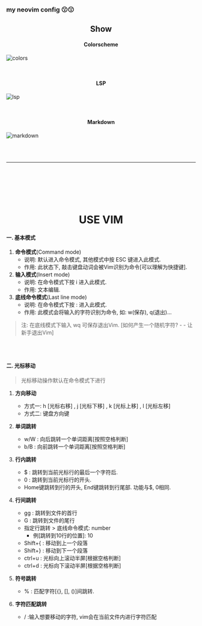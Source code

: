 ### my neovim config   😗😗

<h2 align="center"> Show </h2>

<h4 align = 'center'> Colorscheme </h4>

![colors](https://gitee.com/liaoqiao123/file_code/raw/master/images/b.png)

<br> 


<h4 align = 'center'> LSP </h4>

![lsp](https://gitee.com/liaoqiao123/file_code/raw/master/images/a.png)

<br> 


<h4 align = 'center'> Markdown </h4>

![markdown](https://gitee.com/liaoqiao123/file_code/raw/master/images/c.png)


<br><br><hr>

<br><br>

<br><br>




<h1 align="center"> USE VIM </h1>

#### 一. 基本模式
1. **命令模式**(Command mode)
    - 说明: 默认进入命令模式, 其他模式中按 ESC 键进入此模式.
    - 作用: 此状态下, 敲击键盘动词会被Vim识别为命令[可以理解为快捷键].
2. **输入模式**(Insert mode)
    - 说明: 在命令模式下按 i 进入此模式.
    - 作用: 文本编辑.
3. **底线命令模式**(Last line mode)
    - 说明: 在命令模式下按 : 进入此模式.
    - 作用: 此模式会将输入的字符识别为命令, 如: w(保存), q(退出)...

> 注: 在底线模式下输入 wq 可保存退出Vim. [如何产生一个随机字符? - - 让新手退出Vim]

<br><br>





#### 二. 光标移动
> 光标移动操作默认在命令模式下进行
1. **方向移动**
    - 方式一: h  [光标右移] , j [光标下移] , k [光标上移] , l [光标左移] 
    - 方式二: 键盘方向键
2. **单词跳转**
    - w/W : 向后跳转一个单词距离[按照空格判断]
    - b/B : 向前跳转一个单词距离[按照空格判断]
3. **行内跳转**
    - $ : 跳转到当前光标行的最后一个字符后.
    - 0 : 跳转到当前光标行的开头.
    - Home键跳转到行的开头, End键跳转到行尾部. 功能与$, 0相同.
4. **行间跳转**
    - gg : 跳转到文件的首行
    - G : 跳转到文件的尾行
    - 指定行跳转 > 底线命令模式: number 
        - 例[跳转到10行的位置]: 10
    - Shift+{ : 移动到上一个段落
    - Shift+} : 移动到下一个段落
    - ctrl+u : 光标向上滚动半屏[根据空格判断]
    - ctrl+d : 光标向下滚动半屏[根据空格判断]
    
5. **符号跳转**
    - % : 匹配字符[{}, [], ()]间跳转.
6. **字符匹配跳转**
    - / :输入想要移动的字符, vim会在当前文件内进行字符匹配

